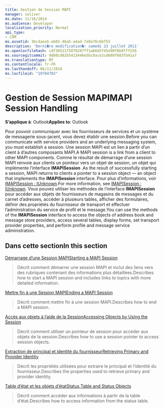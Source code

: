 ```yaml
---
title: Gestion de Session MAPI
manager: soliver
ms.date: 11/16/2014
ms.audience: Developer
localization_priority: Normal
api_type:
- COM
ms.assetid: 3bc4aea5-ab01-4ba5-a4ad-7a9a76c6bf55
description: 'Derni�re modification�: samedi 23 juillet 2011'
ms.openlocfilehash: cdf3052175870287ff1a66d3745e90f8b8fff256
ms.sourcegitcommit: 9d60cd82b5413446e5bc8ace2cd689f683fb41a7
ms.translationtype: MT
ms.contentlocale: fr-FR
ms.lasthandoff: 06/11/2018
ms.locfileid: "19784702"
---
```

# <a name="mapi-session-handling"></a><span data-ttu-id="75c2c-103">Gestion de Session MAPI</span><span class="sxs-lookup"><span data-stu-id="75c2c-103">MAPI Session Handling</span></span>

  
  
<span data-ttu-id="75c2c-104">**S’applique à**: Outlook</span><span class="sxs-lookup"><span data-stu-id="75c2c-104">**Applies to**: Outlook</span></span> 
  
<span data-ttu-id="75c2c-105">Pour pouvoir communiquer avec les fournisseurs de services et un système de messagerie sous-jacent, vous devez établir une session.</span><span class="sxs-lookup"><span data-stu-id="75c2c-105">Before you can communicate with service providers and an underlying messaging system, you must establish a session.</span></span> <span data-ttu-id="75c2c-106">Une session MAPI est un lien à partir d’un client à d’autres composants MAPI.</span><span class="sxs-lookup"><span data-stu-id="75c2c-106">A MAPI session is a link from a client to other MAPI components.</span></span> <span data-ttu-id="75c2c-107">Comme le résultat de démarrage d’une session MAPI renvoie aux clients un pointeur vers un objet de session, un objet qui implémente l’interface **IMAPISession** .</span><span class="sxs-lookup"><span data-stu-id="75c2c-107">As the result of successfully starting a session, MAPI returns to clients a pointer to a session object — an object that implements the **IMAPISession** interface.</span></span> <span data-ttu-id="75c2c-108">Pour plus d’informations, voir [IMAPISession : IUnknown](imapisessioniunknown.md).</span><span class="sxs-lookup"><span data-stu-id="75c2c-108">For more information, see [IMAPISession : IUnknown](imapisessioniunknown.md).</span></span> <span data-ttu-id="75c2c-109">Vous pouvez utiliser les méthodes de l’interface **IMAPISession** pour accéder aux objets de fournisseurs de magasins de messages et du carnet d’adresses, accéder à plusieurs tables, afficher des formulaires, définir des propriétés du fournisseur de transport et effectuer l’administration du service de profil et le message.</span><span class="sxs-lookup"><span data-stu-id="75c2c-109">You can use the methods of the **IMAPISession** interface to access the objects of address book and message store providers, access several tables, display forms, set transport provider properties, and perform profile and message service administration.</span></span> 
  
## <a name="in-this-section"></a><span data-ttu-id="75c2c-110">Dans cette section</span><span class="sxs-lookup"><span data-stu-id="75c2c-110">In this section</span></span>

[<span data-ttu-id="75c2c-111">Démarrage d’une Session MAPI</span><span class="sxs-lookup"><span data-stu-id="75c2c-111">Starting a MAPI Session</span></span>](starting-a-mapi-session.md)
  
> <span data-ttu-id="75c2c-112">Décrit comment démarrer une session MAPI et inclut des liens vers des rubriques contenant des informations plus détaillées.</span><span class="sxs-lookup"><span data-stu-id="75c2c-112">Describes how to start a MAPI session and includes links to topics with more detailed information.</span></span>
    
[<span data-ttu-id="75c2c-113">Mettre fin à une Session MAPI</span><span class="sxs-lookup"><span data-stu-id="75c2c-113">Ending a MAPI Session</span></span>](ending-a-mapi-session.md)
  
> <span data-ttu-id="75c2c-114">Décrit comment mettre fin à une session MAPI.</span><span class="sxs-lookup"><span data-stu-id="75c2c-114">Describes how to end a MAPI session.</span></span>
    
[<span data-ttu-id="75c2c-115">Accès aux objets à l’aide de la Session</span><span class="sxs-lookup"><span data-stu-id="75c2c-115">Accessing Objects by Using the Session</span></span>](accessing-objects-by-using-the-session.md)
  
> <span data-ttu-id="75c2c-116">Décrit comment utiliser un pointeur de session pour accéder aux objets de la session.</span><span class="sxs-lookup"><span data-stu-id="75c2c-116">Describes how to use a session pointer to access session objects.</span></span>
    
[<span data-ttu-id="75c2c-117">Extraction de principal et identité du fournisseur</span><span class="sxs-lookup"><span data-stu-id="75c2c-117">Retrieving Primary and Provider Identity</span></span>](retrieving-primary-and-provider-identity.md)
  
> <span data-ttu-id="75c2c-118">Décrit les propriétés utilisées pour extraire le principal et l’identité du fournisseur.</span><span class="sxs-lookup"><span data-stu-id="75c2c-118">Describes the properties used to retrieve primary and provider identity.</span></span>
    
[<span data-ttu-id="75c2c-119">Table d’état et les objets d’état</span><span class="sxs-lookup"><span data-stu-id="75c2c-119">Status Table and Status Objects</span></span>](status-table-and-status-objects.md)
  
> <span data-ttu-id="75c2c-120">Décrit comment accéder aux informations à partir de la table d’état.</span><span class="sxs-lookup"><span data-stu-id="75c2c-120">Describes how to access information from the status table.</span></span>
    

